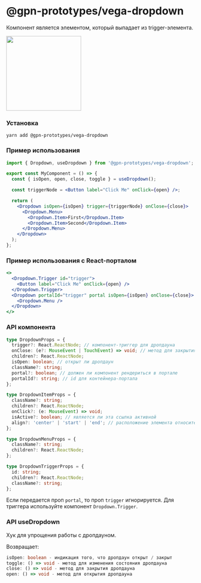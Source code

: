 # @gpn-prototypes/vega-dropdown

Компонент является элементом, который выпадает из trigger-элемента.

<img src="docs/dropdown.png" height="200">

### Установка

    yarn add @gpn-prototypes/vega-dropdown

### Пример использования

```jsx
import { Dropdown, useDropdown } from '@gpn-prototypes/vega-dropdown';

export const MyComponent = () => {
  const { isOpen, open, close, toggle } = useDropdown();

  const triggerNode = <Button label="Click Me" onClick={open} />;

  return (
    <Dropdown isOpen={isOpen} trigger={triggerNode} onClose={close}>
      <Dropdown.Menu>
        <Dropdown.Item>First</Dropdown.Item>
        <Dropdown.Item>Second</Dropdown.Item>
      </Dropdown.Menu>
    </Dropdown>
  );
};
```

### Пример использования с React-порталом

```jsx
<>
  <Dropdown.Trigger id="trigger">
    <Button label="Click Me" onClick={open} />
  </Dropdown.Trigger>
  <Dropdown portalId="trigger" portal isOpen={isOpen} onClose={close}>
    <Dropdown.Menu />
  </Dropdown>
</>
```

### API компонента

```ts
type DropdownProps = {
  trigger?: React.ReactNode; // компонент-триггер для дропдауна
  onClose: (e?: MouseEvent | TouchEvent) => void; // метод для закрытия дропдауна
  children?: React.ReactNode;
  isOpen: boolean; // открыт ли дропдаун
  className?: string;
  portal?: boolean; // должен ли компонент рендериться в портале
  portalId?: string; // id для контейнера-портала
};

type DropdownItemProps = {
  className?: string;
  children?: React.ReactNode;
  onClick?: (e: MouseEvent) => void;
  isActive?: boolean; // является ли эта ссылка активной
  align?: 'center' | 'start' | 'end'; // расположение элемента относительно меню
};

type DropdownMenuProps = {
  className?: string;
  children?: React.ReactNode;
};

type DropdownTriggerProps = {
  id: string;
  children?: React.ReactNode;
  className?: string;
};
```

Если передается проп `portal`, то проп `trigger` игнорируется. Для триггера используйте компонент `Dropdown.Trigger`.

### API useDropdown

Хук для упрощения работы с дропдауном.

Возвращает:

```ts
isOpen: boolean - индикация того, что дропдаун открыт / закрыт
toggle: () => void - метод для изменения состояния дропдауна
close: () => void - метод для закрытия дропдауна
open: () => void - метод для открытия дропдауна

```
